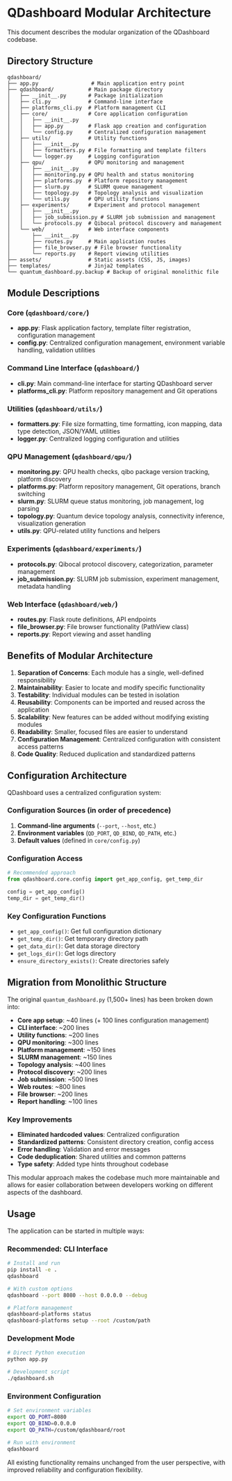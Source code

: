 # QDashboard Modular Architecture

This document describes the modular organization of the QDashboard codebase.

## Directory Structure

```
qdashboard/
├── app.py                 # Main application entry point
├── qdashboard/           # Main package directory
│   ├── __init__.py       # Package initialization
│   ├── cli.py            # Command-line interface
│   ├── platforms_cli.py  # Platform management CLI
│   ├── core/             # Core application configuration
│   │   ├── __init__.py
│   │   ├── app.py        # Flask app creation and configuration
│   │   └── config.py     # Centralized configuration management
│   ├── utils/            # Utility functions
│   │   ├── __init__.py
│   │   ├── formatters.py # File formatting and template filters
│   │   └── logger.py     # Logging configuration
│   ├── qpu/              # QPU monitoring and management
│   │   ├── __init__.py
│   │   ├── monitoring.py # QPU health and status monitoring
│   │   ├── platforms.py  # Platform repository management
│   │   ├── slurm.py      # SLURM queue management
│   │   ├── topology.py   # Topology analysis and visualization
│   │   └── utils.py      # QPU utility functions
│   ├── experiments/      # Experiment and protocol management
│   │   ├── __init__.py
│   │   ├── job_submission.py # SLURM job submission and management
│   │   └── protocols.py  # Qibocal protocol discovery and management
│   └── web/              # Web interface components
│       ├── __init__.py
│       ├── routes.py     # Main application routes
│       ├── file_browser.py # File browser functionality
│       └── reports.py    # Report viewing utilities
├── assets/               # Static assets (CSS, JS, images)
├── templates/            # Jinja2 templates
└── quantum_dashboard.py.backup # Backup of original monolithic file
```

## Module Descriptions

### Core (`qdashboard/core/`)
- **app.py**: Flask application factory, template filter registration, configuration management
- **config.py**: Centralized configuration management, environment variable handling, validation utilities

### Command Line Interface (`qdashboard/`)
- **cli.py**: Main command-line interface for starting QDashboard server
- **platforms_cli.py**: Platform repository management and Git operations

### Utilities (`qdashboard/utils/`)
- **formatters.py**: File size formatting, time formatting, icon mapping, data type detection, JSON/YAML utilities
- **logger.py**: Centralized logging configuration and utilities

### QPU Management (`qdashboard/qpu/`)
- **monitoring.py**: QPU health checks, qibo package version tracking, platform discovery
- **platforms.py**: Platform repository management, Git operations, branch switching
- **slurm.py**: SLURM queue status monitoring, job management, log parsing
- **topology.py**: Quantum device topology analysis, connectivity inference, visualization generation
- **utils.py**: QPU-related utility functions and helpers

### Experiments (`qdashboard/experiments/`)
- **protocols.py**: Qibocal protocol discovery, categorization, parameter management
- **job_submission.py**: SLURM job submission, experiment management, metadata handling

### Web Interface (`qdashboard/web/`)
- **routes.py**: Flask route definitions, API endpoints
- **file_browser.py**: File browser functionality (PathView class)
- **reports.py**: Report viewing and asset handling

## Benefits of Modular Architecture

1. **Separation of Concerns**: Each module has a single, well-defined responsibility
2. **Maintainability**: Easier to locate and modify specific functionality
3. **Testability**: Individual modules can be tested in isolation
4. **Reusability**: Components can be imported and reused across the application
5. **Scalability**: New features can be added without modifying existing modules
6. **Readability**: Smaller, focused files are easier to understand
7. **Configuration Management**: Centralized configuration with consistent access patterns
8. **Code Quality**: Reduced duplication and standardized patterns

## Configuration Architecture

QDashboard uses a centralized configuration system:

### Configuration Sources (in order of precedence)
1. **Command-line arguments** (`--port`, `--host`, etc.)
2. **Environment variables** (`QD_PORT`, `QD_BIND`, `QD_PATH`, etc.)
3. **Default values** (defined in `core/config.py`)

### Configuration Access
```python
# Recommended approach
from qdashboard.core.config import get_app_config, get_temp_dir

config = get_app_config()
temp_dir = get_temp_dir()
```

### Key Configuration Functions
- `get_app_config()`: Get full configuration dictionary
- `get_temp_dir()`: Get temporary directory path
- `get_data_dir()`: Get data storage directory
- `get_logs_dir()`: Get logs directory
- `ensure_directory_exists()`: Create directories safely

## Migration from Monolithic Structure

The original `quantum_dashboard.py` (1,500+ lines) has been broken down into:
- **Core app setup**: ~40 lines (+ 100 lines configuration management)
- **CLI interface**: ~200 lines  
- **Utility functions**: ~200 lines  
- **QPU monitoring**: ~300 lines
- **Platform management**: ~150 lines
- **SLURM management**: ~150 lines
- **Topology analysis**: ~400 lines
- **Protocol discovery**: ~200 lines
- **Job submission**: ~500 lines
- **Web routes**: ~800 lines
- **File browser**: ~200 lines
- **Report handling**: ~100 lines

### Key Improvements
- **Eliminated hardcoded values**: Centralized configuration
- **Standardized patterns**: Consistent directory creation, config access
- **Error handling**: Validation and error messages
- **Code deduplication**: Shared utilities and common patterns
- **Type safety**: Added type hints throughout codebase

This modular approach makes the codebase much more maintainable and allows for easier collaboration between developers working on different aspects of the dashboard.

## Usage

The application can be started in multiple ways:

### Recommended: CLI Interface
```bash
# Install and run
pip install -e .
qdashboard

# With custom options
qdashboard --port 8080 --host 0.0.0.0 --debug

# Platform management
qdashboard-platforms status
qdashboard-platforms setup --root /custom/path
```

### Development Mode
```bash
# Direct Python execution
python app.py

# Development script
./qdashboard.sh
```

### Environment Configuration
```bash
# Set environment variables
export QD_PORT=8080
export QD_BIND=0.0.0.0
export QD_PATH=/custom/qdashboard/root

# Run with environment
qdashboard
```

All existing functionality remains unchanged from the user perspective, with improved reliability and configuration flexibility.
